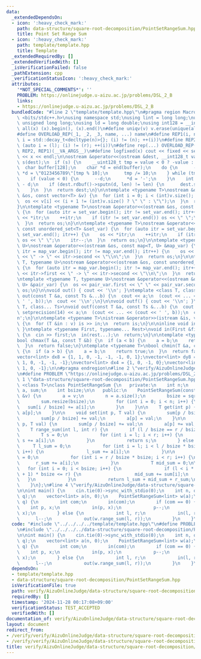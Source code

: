 ```yaml
---
data:
  _extendedDependsOn:
  - icon: ':heavy_check_mark:'
    path: data-structure/square-root-decomposition/PointSetRangeSum.hpp
    title: Point Set Range Sum
  - icon: ':heavy_check_mark:'
    path: template/template.hpp
    title: Template
  _extendedRequiredBy: []
  _extendedVerifiedWith: []
  _isVerificationFailed: false
  _pathExtension: cpp
  _verificationStatusIcon: ':heavy_check_mark:'
  attributes:
    '*NOT_SPECIAL_COMMENTS*': ''
    PROBLEM: https://onlinejudge.u-aizu.ac.jp/problems/DSL_2_B
    links:
    - https://onlinejudge.u-aizu.ac.jp/problems/DSL_2_B
  bundledCode: "#line 2 \"template/template.hpp\"\n#pragma region Macros\n#include\
    \ <bits/stdc++.h>\nusing namespace std;\nusing lint = long long;\nusing ull =\
    \ unsigned long long;\nusing ld = long double;\nusing int128 = __int128_t;\n#define\
    \ all(x) (x).begin(), (x).end()\n#define uniqv(v) v.erase(unique(all(v)), v.end())\n\
    #define OVERLOAD_REP(_1, _2, _3, name, ...) name\n#define REP1(i, n) for (auto\
    \ i = std::decay_t<decltype(n)>{}; (i) != (n); ++(i))\n#define REP2(i, l, r) for\
    \ (auto i = (l); (i) != (r); ++(i))\n#define rep(...) OVERLOAD_REP(__VA_ARGS__,\
    \ REP2, REP1)(__VA_ARGS__)\n#define logfixed(x) cout << fixed << setprecision(10)\
    \ << x << endl;\n\nostream &operator<<(ostream &dest, __int128_t value) {\n  ostream::sentry\
    \ s(dest);\n  if (s) {\n    __uint128_t tmp = value < 0 ? -value : value;\n  \
    \  char buffer[128];\n    char *d = end(buffer);\n    do {\n      --d;\n     \
    \ *d = \"0123456789\"[tmp % 10];\n      tmp /= 10;\n    } while (tmp != 0);\n\
    \    if (value < 0) {\n      --d;\n      *d = '-';\n    }\n    int len = end(buffer)\
    \ - d;\n    if (dest.rdbuf()->sputn(d, len) != len) {\n      dest.setstate(ios_base::badbit);\n\
    \    }\n  }\n  return dest;\n}\n\ntemplate <typename T>\nostream &operator<<(ostream\
    \ &os, const vector<T> &v) {\n  for (int i = 0; i < (int)v.size(); i++) {\n  \
    \  os << v[i] << (i + 1 != (int)v.size() ? \" \" : \"\");\n  }\n  return os;\n\
    }\n\ntemplate <typename T>\nostream &operator<<(ostream &os, const set<T> &set_var)\
    \ {\n  for (auto itr = set_var.begin(); itr != set_var.end(); itr++) {\n    os\
    \ << *itr;\n    ++itr;\n    if (itr != set_var.end()) os << \" \";\n    itr--;\n\
    \  }\n  return os;\n}\n\ntemplate <typename T>\nostream &operator<<(ostream &os,\
    \ const unordered_set<T> &set_var) {\n  for (auto itr = set_var.begin(); itr !=\
    \ set_var.end(); itr++) {\n    os << *itr;\n    ++itr;\n    if (itr != set_var.end())\
    \ os << \" \";\n    itr--;\n  }\n  return os;\n}\n\ntemplate <typename T, typename\
    \ U>\nostream &operator<<(ostream &os, const map<T, U> &map_var) {\n  for (auto\
    \ itr = map_var.begin(); itr != map_var.end(); itr++) {\n    os << itr->first\
    \ << \" -> \" << itr->second << \"\\n\";\n  }\n  return os;\n}\n\ntemplate <typename\
    \ T, typename U>\nostream &operator<<(ostream &os, const unordered_map<T, U> &map_var)\
    \ {\n  for (auto itr = map_var.begin(); itr != map_var.end(); itr++) {\n    os\
    \ << itr->first << \" -> \" << itr->second << \"\\n\";\n  }\n  return os;\n}\n\
    \ntemplate <typename T, typename U>\nostream &operator<<(ostream &os, const pair<T,\
    \ U> &pair_var) {\n  os << pair_var.first << \" \" << pair_var.second;\n  return\
    \ os;\n}\n\nvoid out() { cout << '\\n'; }\ntemplate <class T, class... Ts>\nvoid\
    \ out(const T &a, const Ts &...b) {\n  cout << a;\n  (cout << ... << (cout <<\
    \ ' ', b));\n  cout << '\\n';\n}\n\nvoid outf() { cout << '\\n'; }\ntemplate <class\
    \ T, class... Ts>\nvoid outf(const T &a, const Ts &...b) {\n  cout << fixed <<\
    \ setprecision(14) << a;\n  (cout << ... << (cout << ' ', b));\n  cout << '\\\
    n';\n}\n\ntemplate <typename T>\nistream &operator>>(istream &is, vector<T> &v)\
    \ {\n  for (T &in : v) is >> in;\n  return is;\n}\n\ninline void in(void) { return;\
    \ }\ntemplate <typename First, typename... Rest>\nvoid in(First &first, Rest &...rest)\
    \ {\n  cin >> first;\n  in(rest...);\n  return;\n}\n\ntemplate <typename T>\n\
    bool chmax(T &a, const T &b) {\n  if (a < b) {\n    a = b;\n    return true;\n\
    \  }\n  return false;\n}\ntemplate <typename T>\nbool chmin(T &a, const T &b)\
    \ {\n  if (a > b) {\n    a = b;\n    return true;\n  }\n  return false;\n}\n\n\
    vector<lint> dx8 = {1, 1, 0, -1, -1, -1, 0, 1};\nvector<lint> dy8 = {0, 1, 1,\
    \ 1, 0, -1, -1, -1};\nvector<lint> dx4 = {1, 0, -1, 0};\nvector<lint> dy4 = {0,\
    \ 1, 0, -1};\n\n#pragma endregion\n#line 2 \"verify/AizuOnlineJudge/data-structure/square-root-decomposition/PointSetRangeSum.test.cpp\"\
    \n#define PROBLEM \"https://onlinejudge.u-aizu.ac.jp/problems/DSL_2_B\"\n#line\
    \ 1 \"data-structure/square-root-decomposition/PointSetRangeSum.hpp\"\ntemplate\
    \ <class T>\nclass PointSetRangeSum {\n   private:\n    int n;\n    vector<T>\
    \ a, sum;\n    int bsize;\n\n   public:\n    PointSetRangeSum(const vector<T>\
    \ &v) {\n        a = v;\n        n = a.size();\n        bsize = sqrt(n) + 1;\n\
    \        sum.resize(bsize);\n        for (int i = 0; i < n; i++) {\n         \
    \   sum[i / bsize] += a[i];\n        }\n    }\n\n    T get(int p) {\n        return\
    \ a[p];\n    }\n\n    void set(int p, T val) {\n        sum[p / bsize] -= a[p];\n\
    \        sum[p / bsize] += val;\n        a[p] = val;\n    }\n\n    void add(int\
    \ p, T val) {\n        sum[p / bsize] += val;\n        a[p] += val;\n    }\n\n\
    \    T range_sum(int l, int r) {\n        if (l / bsize == r / bsize) {\n    \
    \        T s = 0;\n            for (int i = l; i < r; i++) {\n               \
    \ s += a[i];\n            }\n            return s;\n        } else {\n       \
    \     T l_sum = 0;\n            for (int i = l; i < l / bsize * bsize + bsize;\
    \ i++) {\n                l_sum += a[i];\n            }\n\n            T r_sum\
    \ = 0;\n            for (int i = r / bsize * bsize; i < r; i++) {\n          \
    \      r_sum += a[i];\n            }\n            T mid_sum = 0;\n\n         \
    \   for (int i = 0; i < bsize; i++) {\n                if (l < i * bsize and (i\
    \ + 1) * bsize <= r) {\n                    mid_sum += sum[i];\n             \
    \   }\n            }\n            return l_sum + mid_sum + r_sum;\n        }\n\
    \    }\n};\n#line 4 \"verify/AizuOnlineJudge/data-structure/square-root-decomposition/PointSetRangeSum.test.cpp\"\
    \n\nint main() {\n    cin.tie(0)->sync_with_stdio(0);\n    int n, q;\n    in(n,\
    \ q);\n    vector<lint> a(n, 0);\n    PointSetRangeSum<lint> w(a);\n\n    rep(i,\
    \ q) {\n        int com;\n        in(com);\n        if (com == 0) {\n        \
    \    int p, x;\n            in(p, x);\n            p--;\n            w.add(p,\
    \ x);\n        } else {\n            int l, r;\n            in(l, r);\n      \
    \      l--;\n            out(w.range_sum(l, r));\n        }\n    }\n}\n"
  code: "#include \"../../../../template/template.hpp\"\n#define PROBLEM \"https://onlinejudge.u-aizu.ac.jp/problems/DSL_2_B\"\
    \n#include \"../../../../data-structure/square-root-decomposition/PointSetRangeSum.hpp\"\
    \n\nint main() {\n    cin.tie(0)->sync_with_stdio(0);\n    int n, q;\n    in(n,\
    \ q);\n    vector<lint> a(n, 0);\n    PointSetRangeSum<lint> w(a);\n\n    rep(i,\
    \ q) {\n        int com;\n        in(com);\n        if (com == 0) {\n        \
    \    int p, x;\n            in(p, x);\n            p--;\n            w.add(p,\
    \ x);\n        } else {\n            int l, r;\n            in(l, r);\n      \
    \      l--;\n            out(w.range_sum(l, r));\n        }\n    }\n}\n"
  dependsOn:
  - template/template.hpp
  - data-structure/square-root-decomposition/PointSetRangeSum.hpp
  isVerificationFile: true
  path: verify/AizuOnlineJudge/data-structure/square-root-decomposition/PointSetRangeSum.test.cpp
  requiredBy: []
  timestamp: '2024-11-28 00:17:08+09:00'
  verificationStatus: TEST_ACCEPTED
  verifiedWith: []
documentation_of: verify/AizuOnlineJudge/data-structure/square-root-decomposition/PointSetRangeSum.test.cpp
layout: document
redirect_from:
- /verify/verify/AizuOnlineJudge/data-structure/square-root-decomposition/PointSetRangeSum.test.cpp
- /verify/verify/AizuOnlineJudge/data-structure/square-root-decomposition/PointSetRangeSum.test.cpp.html
title: verify/AizuOnlineJudge/data-structure/square-root-decomposition/PointSetRangeSum.test.cpp
---
```


